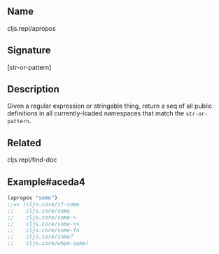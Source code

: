## Name
cljs.repl/apropos

## Signature
[str-or-pattern]

## Description

Given a regular expression or stringable thing, return a seq of all
public definitions in all currently-loaded namespaces that match the
`str-or-pattern`.

## Related
cljs.repl/find-doc

## Example#aceda4

```clj
(apropos "some")
;;=> (cljs.core/if-some
;;    cljs.core/some
;;    cljs.core/some->
;;    cljs.core/some->>
;;    cljs.core/some-fn
;;    cljs.core/some?
;;    cljs.core/when-some)
```
